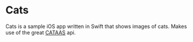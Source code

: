 # Cats

Cats is a sample iOS app written in Swift that shows images of cats. Makes use of the great [CATAAS](https://cataas.com) api.
